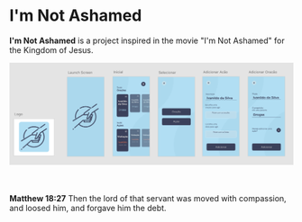 # I'm Not Ashamed
**I'm Not Ashamed** is a project inspired in the movie "I'm Not Ashamed" for the Kingdom of Jesus.


<img src="./design/preview.png"/>


<br>
<br>
<br>

**Matthew 18:27**
Then the lord of that servant was moved with compassion, and loosed him, and forgave him the debt. 
